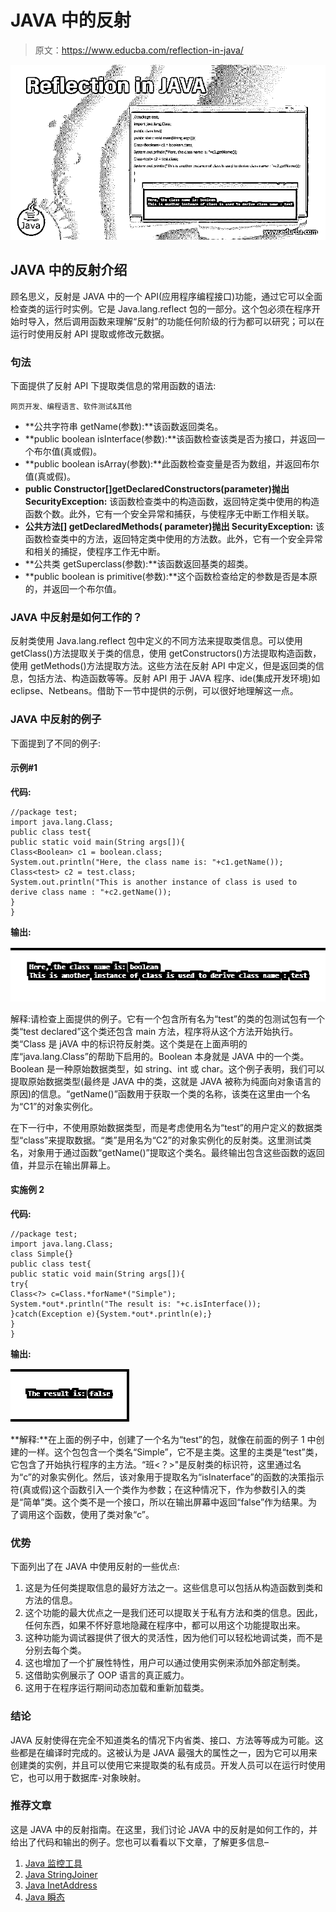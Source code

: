 # JAVA 中的反射

> 原文：<https://www.educba.com/reflection-in-java/>

![Reflection in JAVA](img/d8a428638f7d2b21494ca2397bf8a86b.png)



## JAVA 中的反射介绍

顾名思义，反射是 JAVA 中的一个 API(应用程序编程接口)功能，通过它可以全面检查类的运行时实例。它是 Java.lang.reflect 包的一部分。这个包必须在程序开始时导入，然后调用函数来理解“反射”的功能任何阶级的行为都可以研究；可以在运行时使用反射 API 提取或修改元数据。

### 句法

下面提供了反射 API 下提取类信息的常用函数的语法:

<small>网页开发、编程语言、软件测试&其他</small>

*   **公共字符串 getName(参数):**该函数返回类名。
*   **public boolean isInterface(参数):**该函数检查该类是否为接口，并返回一个布尔值(真或假)。
*   **public boolean isArray(参数):**此函数检查变量是否为数组，并返回布尔值(真或假)。
*   **public Constructor[]getDeclaredConstructors(parameter)抛出 SecurityException:** 该函数检查类中的构造函数，返回特定类中使用的构造函数个数。此外，它有一个安全异常和捕获，与使程序无中断工作相关联。
*   **公共方法[] getDeclaredMethods( parameter)抛出 SecurityException:** 该函数检查类中的方法，返回特定类中使用的方法数。此外，它有一个安全异常和相关的捕捉，使程序工作无中断。
*   **公共类 getSuperclass(参数):**该函数返回基类的超类。
*   **public boolean is primitive(参数):**这个函数检查给定的参数是否是本原的，并返回一个布尔值。

### JAVA 中反射是如何工作的？

反射类使用 Java.lang.reflect 包中定义的不同方法来提取类信息。可以使用 getClass()方法提取关于类的信息，使用 getConstructors()方法提取构造函数，使用 getMethods()方法提取方法。这些方法在反射 API 中定义，但是返回类的信息，包括方法、构造函数等等。反射 API 用于 JAVA 程序、ide(集成开发环境)如 eclipse、Netbeans。借助下一节中提供的示例，可以很好地理解这一点。

### JAVA 中反射的例子

下面提到了不同的例子:

#### 示例#1

**代码:**

```
//package test;
import java.lang.Class;
public class test{
public static void main(String args[]){
Class<Boolean> c1 = boolean.class;
System.out.println("Here, the class name is: "+c1.getName());
Class<test> c2 = test.class;
System.out.println("This is another instance of class is used to derive class name : "+c2.getName());
}
}
```

**输出:**

![Reflection in JAVA output 1](img/734513bae4a60cdb332092c5388028a6.png)



解释:请检查上面提供的例子。它有一个包含所有名为“test”的类的包测试包有一个类“test declared”这个类还包含 main 方法，程序将从这个方法开始执行。类“Class <boolean>是 jAVA 中的标识符反射类。这个类是在上面声明的库“java.lang.Class”的帮助下启用的。Boolean 本身就是 JAVA 中的一个类。Boolean 是一种原始数据类型，如 string、int 或 char。这个例子表明，我们可以提取原始数据类型(最终是 JAVA 中的类，这就是 JAVA 被称为纯面向对象语言的原因)的信息。“getName()”函数用于获取一个类的名称，该类在这里由一个名为“C1”的对象实例化。</boolean>

在下一行中，不使用原始数据类型，而是考虑使用名为“test”的用户定义的数据类型“class”来提取数据。“类<test>”是用名为“C2”的对象实例化的反射类。这里测试类名，对象用于通过函数“getName()”提取这个类名。最终输出包含这些函数的返回值，并显示在输出屏幕上。</test>

#### 实施例 2

**代码:**

```
//package test;
import java.lang.Class;
class Simple{}
public class test{
public static void main(String args[]){
try{
Class<?> c=Class.*forName*("Simple");
System.*out*.println("The result is: "+c.isInterface());
}catch(Exception e){System.*out*.println(e);}
}
}
```

**输出:**

![Reflection in JAVA output 2](img/a4875cf8caa8798feac58244924d4cc2.png)



**解释:**在上面的例子中，创建了一个名为“test”的包，就像在前面的例子 1 中创建的一样。这个包包含一个类名“Simple”，它不是主类。这里的主类是“test”类，它包含了开始执行程序的主方法。“班<？>"是反射类的标识符，这里通过名为“c”的对象实例化。然后，该对象用于提取名为“isInaterface”的函数的决策指示符(真或假)这个函数引入一个类作为参数；在这种情况下，作为参数引入的类是“简单”类。这个类不是一个接口，所以在输出屏幕中返回“false”作为结果。为了调用这个函数，使用了类对象“c”。

### 优势

下面列出了在 JAVA 中使用反射的一些优点:

1.  这是为任何类提取信息的最好方法之一。这些信息可以包括从构造函数到类和方法的信息。
2.  这个功能的最大优点之一是我们还可以提取关于私有方法和类的信息。因此，任何东西，如果不怀好意地隐藏在程序中，都可以用这个功能提取出来。
3.  这种功能为调试器提供了很大的灵活性，因为他们可以轻松地调试类，而不是分别去每个类。
4.  这也增加了一个扩展性特性，用户可以通过使用实例来添加外部定制类。
5.  这借助实例展示了 OOP 语言的真正威力。
6.  这用于在程序运行期间动态加载和重新加载类。

### 结论

JAVA 反射使得在完全不知道类名的情况下内省类、接口、方法等等成为可能。这些都是在编译时完成的。这被认为是 JAVA 最强大的属性之一，因为它可以用来创建类的实例，并且可以使用它来提取类的私有成员。开发人员可以在运行时使用它，也可以用于数据库-对象映射。

### 推荐文章

这是 JAVA 中的反射指南。在这里，我们讨论 JAVA 中的反射是如何工作的，并给出了代码和输出的例子。您也可以看看以下文章，了解更多信息–

1.  [Java 监控工具](https://www.educba.com/java-monitoring-tool/)
2.  [Java StringJoiner](https://www.educba.com/java-stringjoiner/)
3.  [Java InetAddress](https://www.educba.com/java-inetaddress/)
4.  [Java 瞬态](https://www.educba.com/java-transient/)





